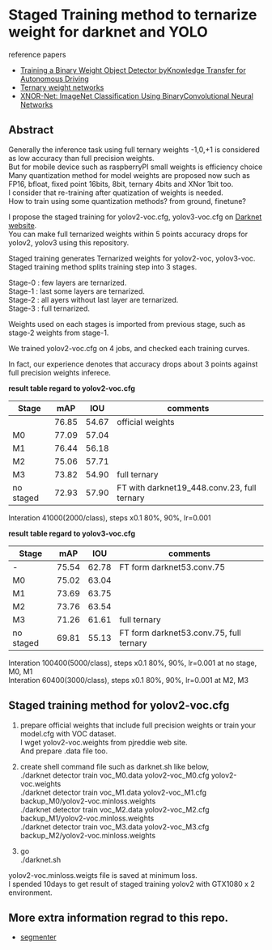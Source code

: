 # Staged Training method to ternarize weight for darknet and YOLO

reference papers
- [Training a Binary Weight Object Detector byKnowledge Transfer for Autonomous Driving](https://arxiv.org/pdf/1804.06332.pdf)  
- [Ternary weight networks](https://arxiv.org/pdf/1605.04711.pdf)  
- [XNOR-Net: ImageNet Classification Using BinaryConvolutional Neural Networks](https://arxiv.org/pdf/1603.05279.pdf)  

## Abstract  
Generally the inference task using full ternary weights -1,0,+1 is considered as low accuracy than full precision weights.  
But for mobile device such as raspberryPI small weights is efficiency choice  
Many quantization method for model weights are proposed now such as FP16, bfloat, fixed point 16bits, 8bit, ternary 4bits and XNor 1bit too.  
I consider that re-training after quatization of weights is needed.  
How to train using some quantization methods? from ground, finetune?  

I propose the staged training for yolov2-voc.cfg, yolov3-voc.cfg on [Darknet website](https://github.com/pjreddie).  
You can make full ternarized weights within 5 points accuracy drops for yolov2, yolov3 using this repository.  

Staged training generates Ternarized weights for yolov2-voc, yolov3-voc.  
Staged training method splits training step into 3 stages.  

Stage-0 : few layers are ternarized.  
Stage-1 : last some layers are ternarized.  
Stage-2 : all ayers without last layer are ternarized.  
Stage-3 : full ternarized.  

Weights used on each stages is imported from previous stage, such as stage-2 weights from stage-1.  

We trained yolov2-voc.cfg on 4 jobs, and checked each training curves.  

In fact, our experience denotes that accuracy drops about 3 points against full precision weights inferece. 

**result table regard to yolov2-voc.cfg**  

|Stage    |mAP  |IOU  |comments        |  
|-        |-    |-    |-               |  
|         |76.85|54.67|official weights|  
|M0       |77.09|57.04|                |  
|M1       |76.44|56.18|                |  
|M2       |75.06|57.71|                |  
|M3       |73.82|54.90|full ternary    |
|no staged|72.93|57.90|FT with darknet19_448.conv.23, full ternary    |

Interation 41000(2000/class), steps x0.1 80%, 90%, lr=0.001  

**result table regard to yolov3-voc.cfg**  

|Stage    |mAP  |IOU  |comments        |  
|-        |-    |-    |-                                          |  
|-        |75.54|62.78|FT form darknet53.conv.75                  |  
|M0       |75.02|63.04|                                           |  
|M1       |73.69|63.75|                                           |  
|M2       |73.76|63.54|                                           |  
|M3       |71.26|61.61|full ternary                               |  
|no staged|69.81|55.13|FT form darknet53.conv.75, full ternary    |  

Interation 100400(5000/class), steps x0.1 80%, 90%, lr=0.001 at no stage, M0, M1  
Interation 60400(3000/class), steps x0.1 80%, 90%, lr=0.001 at M2, M3  

## Staged training method for yolov2-voc.cfg  
1. prepare official weights that include full precision weights or train your model.cfg with VOC dataset.  
   I wget yolov2-voc.weights from pjreddie web site.  
   And prepare .data file too.  

2. create shell command file such as darknet.sh like below,  
   ./darknet detector train voc_M0.data yolov2-voc_M0.cfg yolov2-voc.weights  
   ./darknet detector train voc_M1.data yolov2-voc_M1.cfg backup_M0/yolov2-voc.minloss.weights  
   ./darknet detector train voc_M2.data yolov2-voc_M2.cfg backup_M1/yolov2-voc.minloss.weights  
   ./darknet detector train voc_M3.data yolov2-voc_M3.cfg backup_M2/yolov2-voc.minloss.weights  

3. go  
   ./darknet.sh

yolov2-voc.minloss.weigts file is saved at minimum loss.  
I spended 10days to get result of staged training yolov2 with GTX1080 x 2 environment.  

## More extra information regrad to this repo.  
- [segmenter](README_segmenter.md)  


